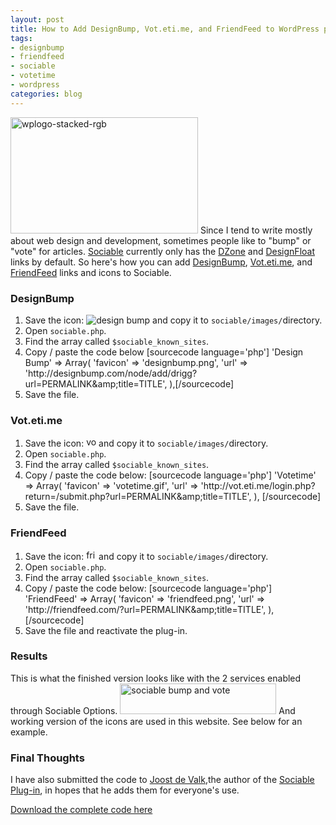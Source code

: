 ```yaml
--- 
layout: post
title: How to Add DesignBump, Vot.eti.me, and FriendFeed to WordPress plugin Sociable
tags: 
- designbump
- friendfeed
- sociable
- votetime
- wordpress
categories: blog
---
```

<img src="http://www.johntwang.com/blogturbo.paulstamatiou.com/uploads/2009/01/wplogo-stacked-rgb-300x186.png" alt="wplogo-stacked-rgb" title="wplogo-stacked-rgb" width="300" height="186" class="aligncenter size-medium wp-image-366" />
Since I tend to write mostly about web design and development, sometimes people like to "bump" or "vote" for articles. <a href="http://yoast.com/wordpress/sociable/">Sociable</a> currently only has the <a href="http://www.dzone.com/">DZone</a> and <a href="http://www.designfloat.com">DesignFloat</a> links by default. So here's how you can add <a href="http://www.designbump.com">DesignBump</a>, <a href="http://vot.eti.me">Vot.eti.me</a>, and <a href="http://www.friendfeed.com">FriendFeed</a> links and icons to Sociable.
<h3>DesignBump</h3>
<ol>
	<li>Save the icon: <img class="alignnone size-full wp-image-337" title="design bump" src="http://johntwang.local:8888turbo.paulstamatiou.com/uploads/2009/01/designbump1.png" alt="design bump" /> and copy it to <code>sociable/images/</code>directory.</li>
	<li>Open <code>sociable.php</code>.</li>
	<li>Find the array called <code>$sociable_known_sites</code>.</li>
	<li>Copy / paste the code below
[sourcecode language='php'] 'Design Bump' => Array(
'favicon' => 'designbump.png',
'url' => 'http://designbump.com/node/add/drigg?url=PERMALINK&amp;amp;title=TITLE',
),[/sourcecode]</li>
	<li>Save the file.</li>
</ol>
<h3>Vot.eti.me</h3>
<ol>
	<li>Save the icon: <img class="alignnone size-full wp-image-338" title="votetime" src="http://johntwang.local:8888turbo.paulstamatiou.com/uploads/2009/01/votetime1.gif" alt="votetime" width="16" height="16" /> and copy it to <code>sociable/images/</code>directory.</li>
	<li>Open <code>sociable.php</code>.</li>
	<li>Find the array called <code>$sociable_known_sites</code>.</li>
	<li>Copy / paste the code below:
[sourcecode language='php'] 'Votetime' => Array(
'favicon' => 'votetime.gif',
'url' => 'http://vot.eti.me/login.php?return=/submit.php?url=PERMALINK&amp;amp;title=TITLE',
), [/sourcecode]</li>
	<li>Save the file.</li>
</ol>
<h3>FriendFeed</h3>
<ol>
	<li>Save the icon: <img class="alignnone size-full wp-image-338" title="votetime" src="http://www.johntwang.com/blogturbo.paulstamatiou.com/uploads/2009/01/friendfeed.png" alt="friendfeed" width="16" height="16" /> and copy it to <code>sociable/images/</code>directory.</li>
	<li>Open <code>sociable.php</code>.</li>
	<li>Find the array called <code>$sociable_known_sites</code>.</li>
	<li>Copy / paste the code below:
[sourcecode language='php'] 'FriendFeed' => Array(
'favicon' => 'friendfeed.png',
'url' => 'http://friendfeed.com/?url=PERMALINK&amp;amp;title=TITLE',
), [/sourcecode]</li>
	<li>Save the file and reactivate the plug-in.</li>
</ol>
<h3>Results</h3>
This is what the finished version looks like with the 2 services enabled through Sociable Options.
<img src="http://johntwang.local:8888turbo.paulstamatiou.com/uploads/2009/01/sociable_bump_vote1.png" alt="sociable bump and vote" title="sociable bump and vote" width="250" height="49" class="alignnone size-full wp-image-357" />
And working version of the icons are used in this website. See below for an example.

<h3>Final Thoughts</h3>
I have also submitted the code to <a href="http://wordpress.org/extend/plugins/profile/joostdevalk">Joost de Valk</a>,the author of the <a href="http://wordpress.org/extend/plugins/sociable/">Sociable Plug-in</a>, in hopes that he adds them for everyone's use.

<a href="http://www.johntwang.com/sociable.zip">Download the complete code here</a>
